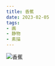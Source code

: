 ```yaml
---
title: 香蕉
date: 2023-02-05
tags:
- 画
- 静物
- 素描
---
```


![香蕉](E891B52F-9F31-41A2-8675-20B01A581755.JPG)